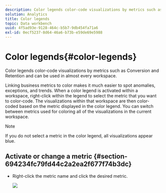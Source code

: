 ```yaml
---
description: Color legends color-code visualizations by metrics such as Conversion and Retention and can be used in almost every workspace.
solution: Analytics
title: Color legends
topic: Data workbench
uuid: 4f5ad93e-9128-464c-b5b7-9db454fa71a6
exl-id: 0ecf5237-8d64-46a6-b73b-e59de69e5988
---
```

# Color legends{#color-legends}

Color legends color-code visualizations by metrics such as Conversion and Retention and can be used in almost every workspace.

Linking business metrics to color makes it much easier to spot anomalies, exceptions, and trends. When a color legend is activated within a workspace, right-click within the legend to select the metric that you want to color-code. The visualizations within that workspace are then color-coded based on the metric displayed in the color legend. You can switch between metrics used for coloring all of the visualizations in the current workspace.

>[!NOTE]
>
>If you do not select a metric in the color legend, all visualizations appear blue.

## Activate or change a metric {#section-694234fc79fd44c2a2ea2f677f74b3dc}

* Right-click the metric name and click the desired metric.

  ![](assets/lgd_ColorLegend.png)
